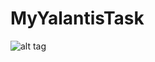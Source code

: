 # MyYalantisTask

![alt tag](https://media.discordapp.net/attachments/127072941924941824/393147871190581259/Screen_Shot_2017-12-20_at_11.08.43_PM.png)
